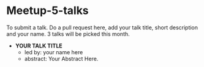 # Meetup-5-talks

To submit a talk. Do a pull request here, add your talk title, short description and your name. 3 talks will be picked this month.

- __YOUR TALK TITLE__
  - led by: your name here
  - abstract: Your Abstract Here.

